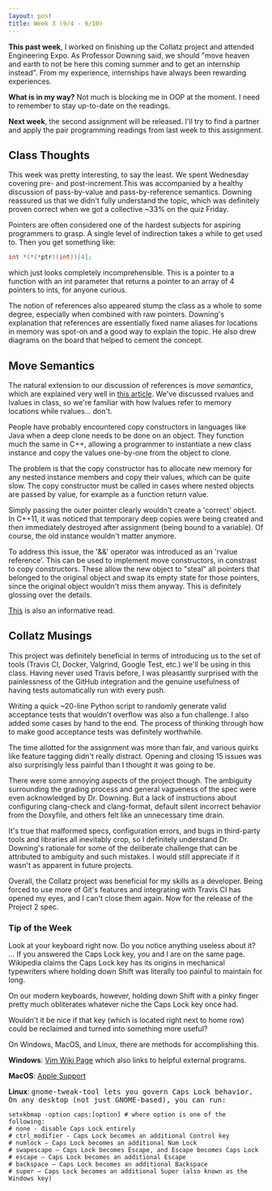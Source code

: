 ```yaml
---
layout: post
title: Week 3 (9/4 - 9/10)
---
```


**This past week**, I worked on finishing up the Collatz project and attended Engineering Expo. As Professor Downing said, we should "move heaven and earth to not be here this coming summer and to get an internship instead". From my experience, internships have always been rewarding experiences. 

**What is in my way?** Not much is blocking me in OOP at the moment. I need to remember to stay up-to-date on the readings.

**Next week**, the second assignment will be released. I'll try to find a partner and apply the pair programming readings from last week to this assignment.

## Class Thoughts
This week was pretty interesting, to say the least. We spent Wednesday covering pre- and post-increment.This was accompanied by a healthy discussion of pass-by-value and pass-by-reference semantics. Downing reassured us that we didn't fully understand the topic, which was definitely proven correct when we got a collective ~33% on the quiz Friday. 

Pointers are often considered one of the hardest subjects for aspiring programmers to grasp. A single level of indirection takes a while to get used to. Then you get something like: 

```c
int *(*(*ptr)(int))[4]; 
```

which just looks completely incomprehensible. This is a pointer to a function with an int parameter that returns a pointer to an array of 4 pointers to ints, for anyone curious. 

The notion of references also appeared stump the class as a whole to some degree, especially when combined with raw pointers. Downing's explanation that references are essentially fixed name aliases for locations in memory was spot-on and a good way to explain the topic. He also drew diagrams on the board that helped to cement the concept.

## Move Semantics 
The natural extension to our discussion of references is *move semantics*, which are explained very well in [this article](http://www.cprogramming.com/c++11/rvalue-references-and-move-semantics-in-c++11.html). We've discussed rvalues and lvalues in class, so we're familiar with how lvalues refer to memory locations while rvalues... don't. 

People have probably encountered copy constructors in languages like Java when a deep clone needs to be done on an object. They function much the same in C++, allowing a programmer to instantiate a new class instance and copy the values one-by-one from the object to clone.

The problem is that the copy constructor has to allocate new memory for any nested instance members and copy their values, which can be quite slow. The copy constructor must be called in cases where nested objects are passed by value, for example as a function return value. 

Simply passing the outer pointer clearly wouldn't create a 'correct' object. In C++11, it was noticed that temporary deep copies were being created and then immediately destroyed after assignment (being bound to a variable). Of course, the old instance wouldn't matter anymore. 

To address this issue, the '&&' operator was introduced as an 'rvalue reference'. This can be used to implement move constructors, in constrast to copy constructors. These allow the new object to "steal" all pointers that belonged to the original object and swap its empty state for those pointers, since the original object wouldn't miss them anyway. This is definitely glossing over the details.

[This](http://www.artima.com/cppsource/rvalue.html) is also an informative read.

## Collatz Musings
This project was definitely beneficial in terms of introducing us to the set of tools (Travis CI, Docker, Valgrind, Google Test, etc.) we'll be using in this class. Having never used Travis before, I was pleasantly surprised with the painlessness of the GitHub integration and the genuine usefulness of having tests automatically run with every push.

Writing a quick ~20-line Python script to randomly generate valid acceptance tests that wouldn't overflow was also a fun challenge. I also added some cases by hand to the end. The process of thinking through how to make good acceptance tests was definitely worthwhile.

The time allotted for the assignment was more than fair, and various quirks like feature tagging didn't really distract. Opening and closing 15 issues was also surprisingly less painful than I thought it was going to be.

There were some annoying aspects of the project though. The ambiguity surrounding the grading process and general vagueness of the spec were even acknowledged by Dr. Downing. But a lack of instructions about configuring clang-check and clang-format, default silent incorrect behavior from the Doxyfile, and others felt like an unnecessary time drain.

It's true that malformed specs, configuration errors, and bugs in third-party tools and libraries all inevitably crop, so I definitely understand Dr. Downing's rationale for some of the deliberate challenge that can be attributed to ambiguity and such mistakes. I would still appreciate if it wasn't as apparent in future projects.

Overall, the Collatz project was beneficial for my skills as a developer. Being forced to use more of Git's features and integrating with Travis CI has opened my eyes, and I can't close them again. Now for the release of the Project 2 spec.

### Tip of the Week
Look at your keyboard right now. Do you notice anything useless about it?
...
If you answered the Caps Lock key, you and I are on the same page.
Wikipedia claims the Caps Lock key has its origins in mechanical typewriters where holding down Shift was literally too painful to maintain for long.

On our modern keyboards, however, holding down Shift with a pinky finger pretty much obliterates whatever niche the Caps Lock key once had.

Wouldn't it be nice if that key (which is located right next to home row) could be reclaimed and turned into something more useful?

On Windows, MacOS, and Linux, there are methods for accomplishing this.

**Windows**: [Vim Wiki Page](http://vim.wikia.com/wiki/Map_caps_lock_to_escape_in_Windows) which also links to helpful external programs.

**MacOS**: [Apple Support](https://support.apple.com/kb/PH21538)

**Linux**: <tt>gnome-tweak-tool<tt> lets you govern Caps Lock behavior. On any desktop (not just GNOME-based), you can run:

```shell
setxkbmap -option caps:[option] # where option is one of the following:
# none - disable Caps Lock entirely
# ctrl_modifier - Caps Lock becomes an additional Control key
# numlock – Caps Lock becomes an additional Num Lock
# swapescape – Caps Lock becomes Escape, and Escape becomes Caps Lock
# escape – Caps Lock becomes an additional Escape
# backspace – Caps Lock becomes an additional Backspace
# super – Caps Lock becomes an additional Super (also known as the Windows key)
```

